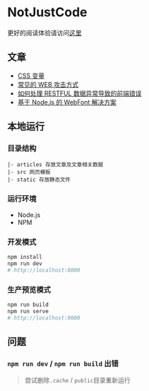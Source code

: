 # NotJustCode

更好的阅读体验请访问[这里](https://article.mebtte.com)

## 文章

- [CSS 变量](./articles/css_variable/index.md)
- [常见的 WEB 攻击方式](./articles/familiar_web_attacks/index.md)
- [如何处理 RESTFUL 数据异常导致的前端错误](./articles/handle_restful_api_error/index.md)
- [基于 Node.js 的 WebFont 解决方案](./articles/web_font_solution_by_node/index.md)

## 本地运行

### 目录结构

```
|- articles 存放文章及文章相关数据
|- src 网页模板
|- static 存放静态文件
```

### 运行环境

- Node.js
- NPM

### 开发模式

```bash
npm install
npm run dev
# http://localhost:8000
```

### 生产预览模式

```bash
npm run build
npm run serve
# http://localhost:9000
```

## 问题

### `npm run dev` / `npm run build` 出错

> 尝试删除`.cache` / `public`目录重新运行
